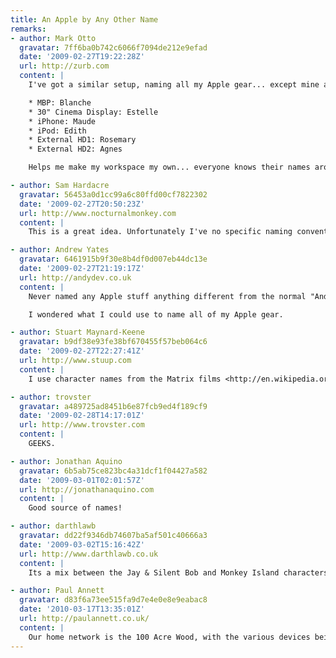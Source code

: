 ```yaml
---
title: An Apple by Any Other Name
remarks:
- author: Mark Otto
  gravatar: 7ff6ba0b742c6066f7094de212e9efad
  date: '2009-02-27T19:22:28Z'
  url: http://zurb.com
  content: |
    I've got a similar setup, naming all my Apple gear... except mine are named after elderly women.

    * MBP: Blanche
    * 30" Cinema Display: Estelle
    * iPhone: Maude
    * iPod: Edith
    * External HD1: Rosemary
    * External HD2: Agnes

    Helps me make my workspace my own... everyone knows their names around the office, too :).

- author: Sam Hardacre
  gravatar: 56453a0d1cc99a6c80ffd00cf7822302
  date: '2009-02-27T20:50:23Z'
  url: http://www.nocturnalmonkey.com
  content: |
    This is a great idea. Unfortunately I've no specific naming conventions with the exception of my external hard drives which I named after cartoon characters (Zim and GIR). I might stretch the cartoon naming convention out to my iPhone and other devices but I might try and find something a little more interesting :)

- author: Andrew Yates
  gravatar: 6461915b9f30e8b4df0d007eb44dc13e
  date: '2009-02-27T21:19:17Z'
  url: http://andydev.co.uk
  content: |
    Never named any Apple stuff anything different from the normal "Andrew Yates' X". Sounds a pretty cool idea, I like the HMS Discovery idea alot.

    I wondered what I could use to name all of my Apple gear.

- author: Stuart Maynard-Keene
  gravatar: b9df38e93fe38bf670455f57beb064c6
  date: '2009-02-27T22:27:41Z'
  url: http://www.stuup.com
  content: |
    I use character names from the Matrix films <http://en.wikipedia.org/wiki/The_Matrix_character_names>

- author: trovster
  gravatar: a489725ad8451b6e87fcb9ed4f189cf9
  date: '2009-02-28T14:17:01Z'
  url: http://www.trovster.com
  content: |
    GEEKS.

- author: Jonathan Aquino
  gravatar: 6b5ab75ce823bc4a31dcf1f04427a582
  date: '2009-03-01T02:01:57Z'
  url: http://jonathanaquino.com
  content: |
    Good source of names!

- author: darthlawb
  gravatar: dd22f9346db74607ba5af501c40666a3
  date: '2009-03-02T15:16:42Z'
  url: http://www.darthlawb.co.uk
  content: |
    Its a mix between the Jay & Silent Bob and Monkey Island characters for me.

- author: Paul Annett
  gravatar: d83f6a73ee515fa9d7e4e0e8e9eabac8
  date: '2010-03-17T13:35:01Z'
  url: http://paulannett.co.uk/
  content: |
    Our home network is the 100 Acre Wood, with the various devices being named after the characters who inhabit it.
---
```

